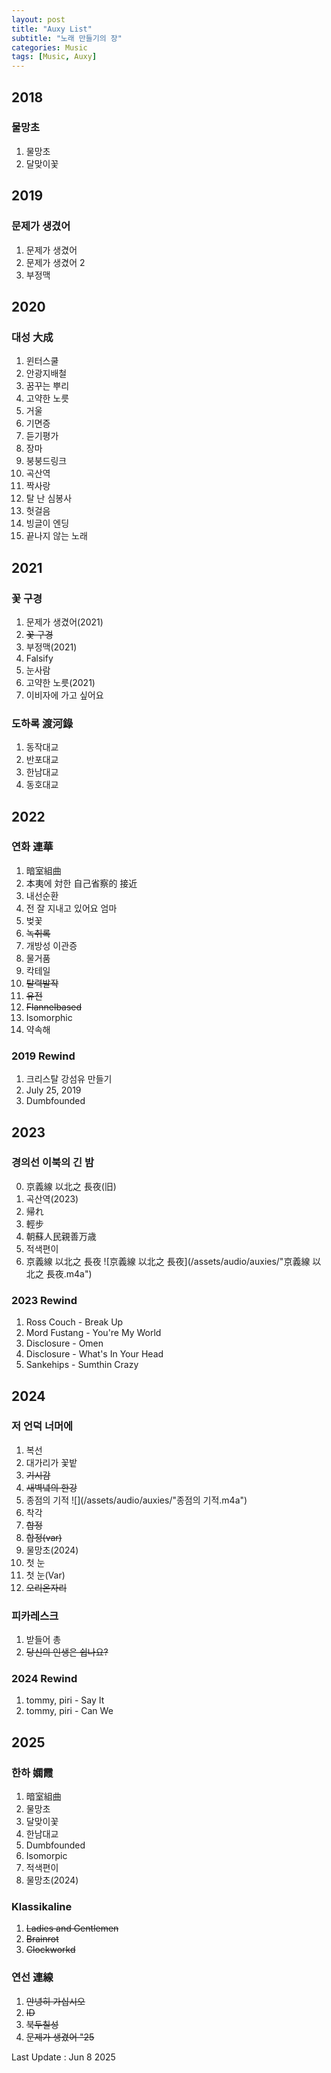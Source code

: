 ```yaml
---
layout: post
title: "Auxy List"
subtitle: "노래 만들기의 장"
categories: Music
tags: [Music, Auxy]
---
```


## 2018
### 물망초
1. 물망초
2. 달맞이꽃

## 2019
### 문제가 생겼어
1. 문제가 생겼어
2. 문제가 생겼어 2
3. 부정맥

## 2020
### 대성 大成
1. 윈터스쿨
2. 안광지배철
3. 꿈꾸는 뿌리
4. 고약한 노릇
5. 거울
6. 기면증
7. 듣기평가
8. 장마
9. 붕붕드링크
10. 곡산역
11. 짝사랑
12. 탈 난 심봉사
13. 헛걸음
14. 빙글이 엔딩
15. 끝나지 않는 노래

## 2021
### 꽃 구경
1. 문제가 생겼어(2021)
2. ~~꽃 구경~~
3. 부정맥(2021)
4. Falsify
5. 눈사람
6. 고약한 노릇(2021)
7. 이비자에 가고 싶어요

### 도하록 渡河錄
1. 동작대교
2. 반포대교
3. 한남대교
4. 동호대교

## 2022
### 연화 連華
1. 暗室組曲
2. 本夷에 対한 自己省察的 接近
3. 내선순환
4. 전 잘 지내고 있어요 엄마
5. 벚꽃
6. ~~녹취록~~
7. 개방성 이관증
8. 물거품
9. 칵테일
10. ~~탈력발작~~
11. ~~유전~~
12. ~~Flannelbased~~
13. Isomorphic
14. 약속해

### 2019 Rewind
1. 크리스탈 강섬유 만들기
2. July 25, 2019
3. Dumbfounded

## 2023
### 경의선 이북의 긴 밤
0. 京義線 以北之 長夜(旧)
1. 곡산역(2023)
2. 帰れ
3. 輕步
4. 朝蘇人民親善万歳
5. 적색편이
6. 京義線 以北之 長夜 ![京義線 以北之 長夜](/assets/audio/auxies/"京義線 以北之 長夜.m4a")

### 2023 Rewind
1. Ross Couch - Break Up
2. Mord Fustang - You're My World
3. Disclosure - Omen
4. Disclosure - What's In Your Head
5. Sankehips - Sumthin Crazy

## 2024
### 저 언덕 너머에
1. 복선
2. 대가리가 꽃밭
3. ~~기시감~~
4. ~~새벽녘의 한강~~
5. 종점의 기적 ![](/assets/audio/auxies/"종점의 기적.m4a")
6. 착각
7. ~~합정~~
8. ~~합정(var)~~
9. 물망초(2024)
10. 첫 눈
11. 첫 눈(Var)
12. ~~오리온자리~~

### 피카레스크
1. 받들어 총
2. ~~당신의 인생은 쉽나요?~~

### 2024 Rewind
1. tommy, piri - Say It
2. tommy, piri - Can We

## 2025
### 한하 嫻霞
1. 暗室組曲  
2. 물망초
3. 달맞이꽃
4. 한남대교  
5. Dumbfounded
6. Isomorpic
7. 적색편이
8. 물망초(2024)

### Klassikaline
1. ~~Ladies and Gentlemen~~
2. ~~Brainrot~~
3. ~~Clockworkd~~

### 연선 連線
1. ~~안녕히 가십시오~~
2. ~~ID~~
3. ~~북두칠성~~
4. ~~문제가 생겼어 "25~~

Last Update : Jun 8 2025